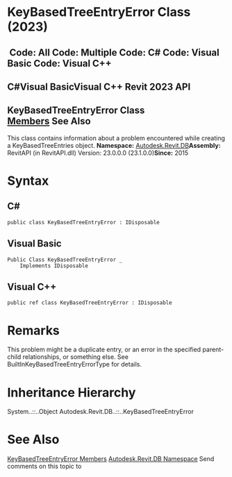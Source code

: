 # KeyBasedTreeEntryError Class (2023)

﻿
 Code: All Code: Multiple Code: C# Code: Visual Basic Code: Visual C++   
---  
C#Visual BasicVisual C++
Revit 2023 API  
---  
KeyBasedTreeEntryError Class  
[Members](c03ee604-26e1-f217-8074-db8cfcc6affa.md "KeyBasedTreeEntryError Members") See Also  
---  
This class contains information about a problem encountered while creating a KeyBasedTreeEntries object. 
**Namespace:** [Autodesk.Revit.DB](87546ba7-461b-c646-cbb1-2cb8f5bff8b2.md "Autodesk.Revit.DB Namespace")**Assembly:** RevitAPI (in RevitAPI.dll) Version: 23.0.0.0 (23.1.0.0)**Since:** 2015 
# Syntax
C#  
---  
```text
public class KeyBasedTreeEntryError : IDisposable
```
  
Visual Basic  
---  
```text
Public Class KeyBasedTreeEntryError _
	Implements IDisposable
```
  
Visual C++  
---  
```text
public ref class KeyBasedTreeEntryError : IDisposable
```
  
# Remarks
This problem might be a duplicate entry, or an error in the specified parent-child relationships, or something else. See BuiltInKeyBasedTreeEntryErrorType for details. 
# Inheritance Hierarchy
System..::..Object Autodesk.Revit.DB..::..KeyBasedTreeEntryError
# See Also
[KeyBasedTreeEntryError Members](c03ee604-26e1-f217-8074-db8cfcc6affa.md "KeyBasedTreeEntryError Members")
[Autodesk.Revit.DB Namespace](87546ba7-461b-c646-cbb1-2cb8f5bff8b2.md "Autodesk.Revit.DB Namespace")
Send comments on this topic to 